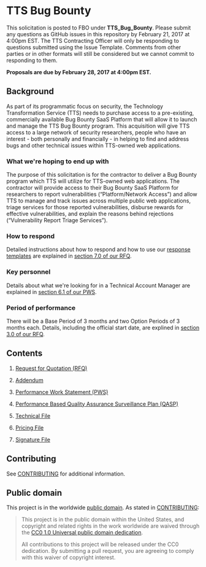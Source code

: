 # TTS Bug Bounty

This solicitation is posted to FBO under **TTS_Bug_Bounty**. Please submit any questions as GitHub issues in this repository by February 21, 2017 at 4:00pm EST. The TTS Contracting Officer will only be responding to questions submitted using the Issue Template. Comments from other parties or in other formats will still be considered but we cannot commit to responding to them.

**Proposals are due by February 28, 2017 at 4:00pm EST.**

## Background

As part of its programmatic focus on security, the Technology Transformation Service (TTS) needs to purchase access to a pre-existing, commercially available Bug Bounty SaaS Platform that will allow it to launch and manage the TTS Bug Bounty program. This acquisition will give TTS access to a large network of security researchers, people who have an interest - both personally and financially - in helping to find and address bugs and other technical issues within TTS-owned web applications.

### What we're hoping to end up with

The purpose of this solicitation is for the contractor to deliver a Bug Bounty program which TTS will utilize for TTS-owned web applications. The contractor will provide access to their Bug Bounty SaaS Platform for researchers to report vulnerabilities (“Platform/Network Access”) and allow TTS to manage and track issues across multiple public web applications, triage services for those reported vulnerabilities, disburse rewards for effective vulnerabilities, and explain the reasons behind rejections (“Vulnerability Report Triage Services”).

### How to respond

Detailed instructions about how to respond and how to use our [response templates](solicitation_documents/response_templates) are explained in [section 7.0 of our RFQ](solicitation_documents/001_RFQ.md#70-quotation-instructions).

### Key personnel

Details about what we're looking for in a Technical Account Manager are explained in [section 6.1 of our PWS](solicitation_documents/003_PWS.md#61-key-personnel).

### Period of performance

There will be a Base Period of 3 months and two Option Periods of 3 months each. Details, including the official start date, are explined in [section 3.0 of our RFQ](solicitation_documents/001_RFQ.md#30-period-of-performance).

## Contents

1. [Request for Quotation (RFQ)](solicitation_documents/001_RFQ.md)

2. [Addendum](solicitation_documents/002_Addendum.md)

3. [Performance Work Statement (PWS)](solicitation_documents/003_PWS.md)

4. [Performance Based Quality Assurance Surveillance Plan (QASP)](solicitation_documents/004_QASP.md)

5. [Technical File](solicitation_documents/response_templates/005_TECHNICAL_FILE.yaml)

6. [Pricing File](solicitation_documents/response_templates/006_PRICING_FILE.yaml)

7. [Signature File](solicitation_documents/response_templates/007_SIGNATURE_FILE.md)

## Contributing

See [CONTRIBUTING](CONTRIBUTING.md) for additional information.

## Public domain

This project is in the worldwide [public domain](LICENSE.md). As stated in [CONTRIBUTING](CONTRIBUTING.md):

> This project is in the public domain within the United States, and copyright and related rights in the work worldwide are waived through the [CC0 1.0 Universal public domain dedication](https://creativecommons.org/publicdomain/zero/1.0/).
>
> All contributions to this project will be released under the CC0 dedication. By submitting a pull request, you are agreeing to comply with this waiver of copyright interest.
